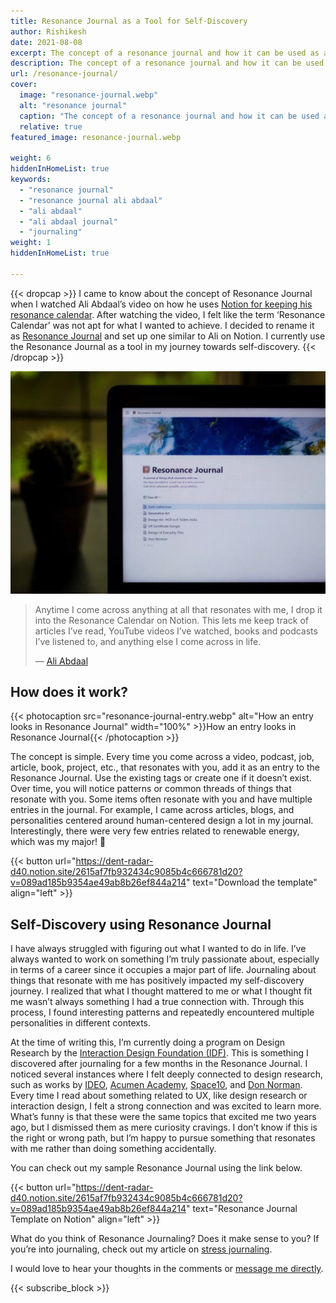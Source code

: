 ```yaml
---
title: Resonance Journal as a Tool for Self-Discovery
author: Rishikesh
date: 2021-08-08
excerpt: The concept of a resonance journal and how it can be used as a tool for self-discovery.
description: The concept of a resonance journal and how it can be used as a tool for self-discovery.
url: /resonance-journal/
cover:
  image: "resonance-journal.webp"
  alt: "resonance journal"
  caption: "The concept of a resonance journal and how it can be used as a tool for self-discovery."
  relative: true
featured_image: resonance-journal.webp

weight: 6
hiddenInHomeList: true
keywords:
  - "resonance journal"
  - "resonance journal ali abdaal"
  - "ali abdaal"
  - "ali abdaal journal"
  - "journaling"
weight: 1
hiddenInHomeList: true

---
```


{{< dropcap >}}
I came to know about the concept of Resonance Journal when I watched Ali Abdaal’s video on how he uses [Notion for keeping his resonance calendar](https://www.youtube.com/watch?v=lKYBB-Uw1IM). After watching the video, I felt like the term ‘Resonance Calendar’ was not apt for what I wanted to achieve. I decided to rename it as [Resonance Journal](https://dent-radar-d40.notion.site/2615af7fb932434c9085b4c666781d20?v=089ad185b9354ae49ab8b26ef844a214) and set up one similar to Ali on Notion. I currently use the Resonance Journal as a tool in my journey towards self-discovery.
{{< /dropcap >}}

![Resonance Journal](resonance-journal.webp)


> Anytime I come across anything at all that resonates with me, I drop it into the Resonance Calendar on Notion. This lets me keep track of articles I’ve read, YouTube videos I’ve watched, books and podcasts I’ve listened to, and anything else I come across in life.
>
> — [Ali Abdaal](https://aliabdaal.com/using-notion-as-a-resonance-calendar/)

## How does it work?

{{< photocaption src="resonance-journal-entry.webp" alt="How an entry looks in Resonance Journal" width="100%" >}}How an entry looks in Resonance Journal{{< /photocaption >}}

The concept is simple. Every time you come across a video, podcast, job, article, book, project, etc., that resonates with you, add it as an entry to the Resonance Journal. Use the existing tags or create one if it doesn’t exist. Over time, you will notice patterns or common threads of things that resonate with you. Some items often resonate with you and have multiple entries in the journal. For example, I came across articles, blogs, and personalities centered around human-centered design a lot in my journal. Interestingly, there were very few entries related to renewable energy, which was my major! 🙂

{{< button url="https://dent-radar-d40.notion.site/2615af7fb932434c9085b4c666781d20?v=089ad185b9354ae49ab8b26ef844a214" text="Download the template" align="left" >}}


## Self-Discovery using Resonance Journal

I have always struggled with figuring out what I wanted to do in life. I’ve always wanted to work on something I’m truly passionate about, especially in terms of a career since it occupies a major part of life. Journaling about things that resonate with me has positively impacted my self-discovery journey. I realized that what I thought mattered to me or what I thought fit me wasn’t always something I had a true connection with. Through this process, I found interesting patterns and repeatedly encountered multiple personalities in different contexts. 

At the time of writing this, I’m currently doing a program on Design Research by the [Interaction Design Foundation (IDF)](https://www.interaction-design.org/invite?r=rishikesh-2). This is something I discovered after journaling for a few months in the Resonance Journal. I noticed several instances where I felt deeply connected to design research, such as works by [IDEO](https://www.ideo.com/), [Acumen Academy](https://acumenacademy.org/), [Space10](https://space10.com/), and [Don Norman](https://en.wikipedia.org/wiki/Don_Norman). Every time I read about something related to UX, like design research or interaction design, I felt a strong connection and was excited to learn more. What’s funny is that these were the same topics that excited me two years ago, but I dismissed them as mere curiosity cravings. I don’t know if this is the right or wrong path, but I’m happy to pursue something that resonates with me rather than doing something accidentally.

You can check out my sample Resonance Journal using the link below.

{{< button url="https://dent-radar-d40.notion.site/2615af7fb932434c9085b4c666781d20?v=089ad185b9354ae49ab8b26ef844a214" text="Resonance Journal Template on Notion" align="left" >}}

What do you think of Resonance Journaling? Does it make sense to you? If you’re into journaling, check out my article on [stress journaling](https://rishikeshs.com/stress-journal/).

I would love to hear your thoughts in the comments or [message me directly](https://rishikeshs.com/contact/).

{{< subscribe_block >}}

